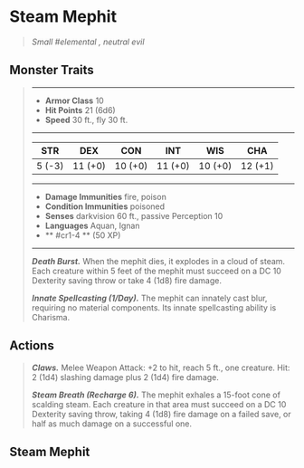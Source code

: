 # Steam Mephit
>*Small #elemental , neutral evil*
## Monster Traits
>___
>- **Armor Class** 10
>- **Hit Points** 21 (6d6)
>- **Speed** 30 ft., fly 30 ft.
>___
>|STR|DEX|CON|INT|WIS|CHA|
>|:---:|:---:|:---:|:---:|:---:|:---:|
>|5 (-3)|11 (+0)|10 (+0)|11 (+0)|10 (+0)|12 (+1)|
>___
>- **Damage Immunities** fire, poison
>- **Condition Immunities** poisoned
>- **Senses** darkvision 60 ft., passive Perception 10
>- **Languages** Aquan, Ignan
>- ** #cr1-4 ** (50 XP)
>___
>***Death Burst.*** When the mephit dies, it explodes in a cloud of steam. Each creature within 5 feet of the mephit must succeed on a DC 10 Dexterity saving throw or take 4 (1d8) fire damage.  
>
>***Innate Spellcasting (1/Day).*** The mephit can innately cast blur, requiring no material components. Its innate spellcasting ability is Charisma.  
>
>
## Actions
>***Claws.*** Melee Weapon Attack: +2 to hit, reach 5 ft., one creature. Hit: 2 (1d4) slashing damage plus 2 (1d4) fire damage.  
>
>***Steam Breath (Recharge 6).*** The mephit exhales a 15-foot cone of scalding steam. Each creature in that area must succeed on a DC 10 Dexterity saving throw, taking 4 (1d8) fire damage on a failed save, or half as much damage on a successful one.
## Steam Mephit